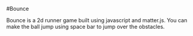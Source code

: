 #Bounce

Bounce is a 2d runner game built using javascript and matter.js. You can make the ball jump using space bar to jump over the obstacles.
